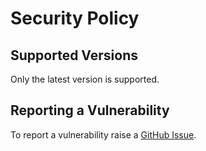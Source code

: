 # Security Policy

## Supported Versions

Only the latest version is supported.

## Reporting a Vulnerability

To report a vulnerability raise a [GitHub Issue](https://github.com/Future-Secure-AI/platform-os-tool/issues).
